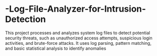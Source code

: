# -Log-File-Analyzer-for-Intrusion-Detection
This project processes and analyzes system log files to detect potential security threats, such as unauthorized access attempts, suspicious login activities, and brute-force attacks. It uses log parsing, pattern matching, and basic statistical analysis to identify anomalies
